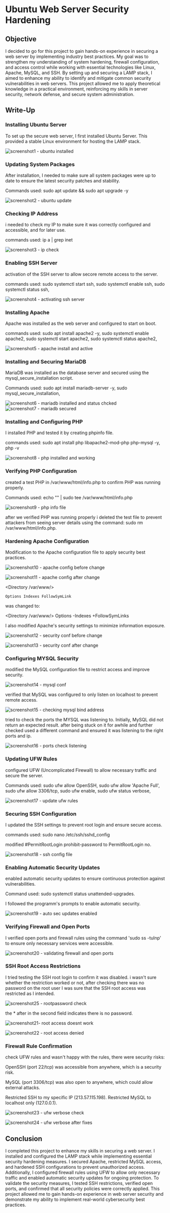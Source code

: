 # Ubuntu Web Server Security Hardening

## Objective
I decided to go for this project to gain hands-on experience in securing a web server by implementing industry best practices. My goal was to strengthen my understanding of system hardening, firewall configuration, and access control while working with essential technologies like Linux, Apache, MySQL, and SSH. By setting up and securing a LAMP stack, I aimed to enhance my ability to identify and mitigate common security vulnerabilities in web servers. This project allowed me to apply theoretical knowledge in a practical environment, reinforcing my skills in server security, network defense, and secure system administration.

## Write-Up

### Installing Ubuntu Server
   To set up the secure web server, I first installed Ubuntu Server. This provided a stable Linux environment for hosting the LAMP stack.

   ![screenshot1 - ubuntu installed](https://github.com/user-attachments/assets/1781f106-146c-47ce-a974-55707edfb341)

### Updating System Packages
 After installation, I needed to make sure all system packages were up to date to ensure the latest security patches and stability.
   
Commands used:
sudo apt update && sudo apt upgrade -y

  ![screenshot2 - ubuntu update](https://github.com/user-attachments/assets/ad74e540-299f-4b75-8fef-e7fbff3bfd2b)

### Checking IP Address
i needed to check my IP to make sure it was correctly configured and accessible, and for later use.

commands used:
ip a | grep inet

![screenshot3 - ip check](https://github.com/user-attachments/assets/980acd66-92ad-4ecd-b242-20eb1c2ad896)

### Enabling SSH Server
activation of the SSH server to allow secore remote access to the server.

commands used:
sudo systemctl start ssh,
sudo systemctl enable ssh,
sudo systemctl status ssh,

![screenshot4 - activating ssh server](https://github.com/user-attachments/assets/92c9c2bb-7fb3-4b41-b52d-36a74bd13b53)

### Installing Apache
Apache was installed as the web server and configured to start on boot.

commands used: sudo apt install apache2 -y, 
sudo systemctl enable apache2, 
sudo systemctl start apache2, 
sudo systemctl status apache2, 

![screenshot5 - apache install and active](https://github.com/user-attachments/assets/040f6b94-101f-49bc-8ae2-f36c68990631)

### Installing and Securing MariaDB
MariaDB was installed as the database server and secured using the mysql_secure_installation script.

Commands used:
sudo apt install mariadb-server -y, 
sudo mysql_secure_installation, 

![screenshot6 - mariadb installed and status chcked](https://github.com/user-attachments/assets/52f22928-2cef-405e-b612-73bdcadd6dff)
![screenshot7 - mariadb secured](https://github.com/user-attachments/assets/041defcf-e1fb-4d47-bece-85a2ae5e1b5f)


### Installing and Configuring PHP
I installed PHP and tested it by creating phpinfo file.

commands used:
sudo apt install php libapache2-mod-php php-mysql -y, 
php -v

![screenshot8 - php installed and working](https://github.com/user-attachments/assets/89fa267c-5213-4b39-bf77-4594266ce6e4)

### Verifying PHP Configuration
created a test PHP in /var/www/html/info.php to confirm PHP was running properly.

Commands used:
echo "<?php phpinfo(); ?>" | sudo tee /var/www/html/info.php

![screenshot9 - php info file](https://github.com/user-attachments/assets/047b4841-0cf4-4e24-a33f-52bcaf9ab815)

after we verified PHP was running properly i deleted the test file to prevent attackers from seeing server details using the command: sudo rm /var/www/html/info.php.

### Hardening Apache Configuration
Modification to the Apache configuration file to apply security best practices.


![screenshot10 - apache config before change](https://github.com/user-attachments/assets/97a7ff4a-2b48-44d2-837e-d976dfa8bd16)

![screenshot11 - apache config after change](https://github.com/user-attachments/assets/84c4ad61-e389-4cb6-9509-e756984f4529)

<Directory /var/www/>

    Options Indexes FollowSymLink
    
was changed to:

<Directory /var/www/>
    Options -Indexes +FollowSymLinks

I also modified Apache's security settings to minimize information exposure.

![screenshot12 - security conf before change](https://github.com/user-attachments/assets/6b01c384-20da-487e-a0b4-3285b002b9fd)

![screenshot13 - security conf after change](https://github.com/user-attachments/assets/091dbeb7-3c13-4ab7-8a88-7a1548e1488d)

### Configuring MYSQL Security

modified the MySQL configuration file to restrict access and improve security.

![screenshot14 - mysql conf](https://github.com/user-attachments/assets/e675ea01-011e-40cc-b553-adefe2430ed3)

verified that MySQL was configured to only listen on localhost to prevent remote access.

![screenshot15 - checking mysql bind address](https://github.com/user-attachments/assets/a7998a04-e316-4612-aa39-ce7d5d42b644)

tried to check the ports the MYSQL was listening to.
Initially, MySQL did not return an expected result. after being stuck on it for awhile and further checked used a different command and ensured it was listening to the right ports and ip.

![screenshot16 - ports check listening](https://github.com/user-attachments/assets/acd03f3f-0b60-4881-84c7-94a22afb21c2)

### Updating UFW Rules

configured UFW (Uncomplicated Firewall) to allow necessary traffic and secure the server.

Commands used:
sudo ufw allow OpenSSH,
sudo ufw allow 'Apache Full',
sudo ufw allow 3306/tcp,
sudo ufw enable,
sudo ufw status verbose,

![screenshot17 - update ufw rules](https://github.com/user-attachments/assets/ca0b2d30-dfc4-4c9f-97bf-e8da13354e67)

### Securing SSH Configuration

I updated the SSH settings to prevent root login and ensure secure access.

commands used:
sudo nano /etc/ssh/sshd_config

modified #PermitRootLogin prohibit-password to PermitRootLogin no.

![screenshot18 - ssh config file](https://github.com/user-attachments/assets/f2e08209-91b3-455f-912d-5f64f3011bb3)

### Enabling Automatic Security Updates

enabled automatic security updates to ensure continuous protection against vulnerabilities.

Command used:
sudo systemctl status unattended-upgrades.

I followed the programm's prompts to enable automatic security.

![screenshot19 - auto sec updates enabled](https://github.com/user-attachments/assets/f6db1153-1662-43c0-9fe6-9df331bdb436)

### Verifying Firewall and Open Ports

I verified open ports and firewall rules using the command 'sudo ss -tulnp' to ensure only necessary services were accessible.

![screenshot20 - validating firewall and open ports](https://github.com/user-attachments/assets/a0a86502-83a3-4311-a264-5b17ef132583)

### SSH Root Access Restrictions

I tried testing the SSH root login to confirm it was disabled.
i wasn't sure whether the restriction worked or not, after checking there was no password on the root user I was sure that the SSH root access was restricted as I intended.

![screenshot25 - rootpassword check](https://github.com/user-attachments/assets/f478b218-3abf-4585-91d7-f9003ead25e9)

the * after in the second field indicates there is no password.


![screenshot21- root access doesnt work](https://github.com/user-attachments/assets/79738db0-5676-4401-b66a-b98afc27c124)

![screenshot22 - root access denied](https://github.com/user-attachments/assets/69c84bbc-dd45-4c67-82f6-19220965fc19)

### Firewall Rule Confirmation

check UFW rules and wasn't happy with the rules, there were security risks:

OpenSSH (port 22/tcp) was accessible from anywhere, which is a security risk.

MySQL (port 3306/tcp) was also open to anywhere, which could allow external attacks.

Restricted SSH to my specific IP (213.57.115.198).
Restricted MySQL to localhost only (127.0.0.1).

![screenshot23 - ufw verbose check](https://github.com/user-attachments/assets/8b199783-6ef7-449c-b879-0653aa3312c6)

![screenshot24 - ufw verbose after fixes](https://github.com/user-attachments/assets/19bdc3bc-2eab-4ffc-9f45-cc4a6b99b8c7)

## Conclusion

I completed this project to enhance my skills in securing a web server. I installed and configured the LAMP stack while implementing essential security hardening measures. I secured Apache, restricted MySQL access, and hardened SSH configurations to prevent unauthorized access. Additionally, I configured firewall rules using UFW to allow only necessary traffic and enabled automatic security updates for ongoing protection. To validate the security measures, I tested SSH restrictions, verified open ports, and confirmed that all security policies were correctly applied. This project allowed me to gain hands-on experience in web server security and demonstrate my ability to implement real-world cybersecurity best practices.























